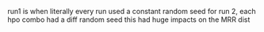 run1 is when literally every run used a constant random seed
for run 2, each hpo combo had a diff random seed
this had huge impacts on the MRR dist